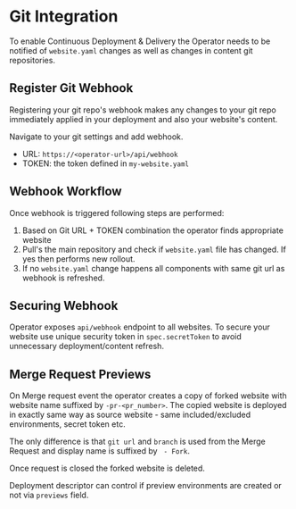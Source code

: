 # Git Integration

To enable Continuous Deployment & Delivery the Operator needs to be notified of `website.yaml` changes as well as
changes in content git repositories.

## Register Git Webhook

Registering your git repo's webhook makes any changes to your git repo immediately applied in your deployment and also 
your website's content.

Navigate to your git settings and add webhook.

* URL: `https://<operator-url>/api/webhook`
* TOKEN: the token defined in `my-website.yaml`

## Webhook Workflow

Once webhook is triggered following steps are performed:

1. Based on Git URL + TOKEN combination the operator finds appropriate website
2. Pull's the main repository and check if `website.yaml` file has changed. If yes then performs new rollout.
3. If no `website.yaml` change happens all components with same git url as webhook is refreshed. 

## Securing Webhook

Operator exposes `api/webhook` endpoint to all websites. To secure your website use unique security token in `spec.secretToken` 
to avoid unnecessary deployment/content refresh.

## Merge Request Previews

On Merge request event the operator creates a copy of forked website with website name suffixed by `-pr-<pr_number>`.
The copied website is deployed in exactly same way as source website - same included/excluded environments, secret token etc.

The only difference is that `git url` and `branch` is used from the Merge Request and display name is suffixed by ` - Fork`.

Once request is closed the forked website is deleted.

Deployment descriptor can control if preview environments are created or not via `previews` field.
